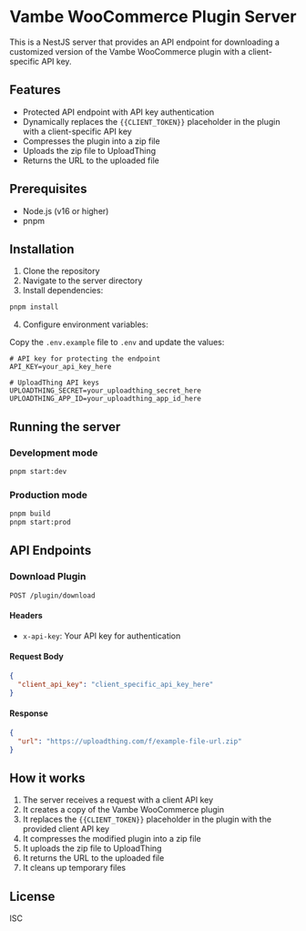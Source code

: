 # Vambe WooCommerce Plugin Server

This is a NestJS server that provides an API endpoint for downloading a customized version of the Vambe WooCommerce plugin with a client-specific API key.

## Features

- Protected API endpoint with API key authentication
- Dynamically replaces the `{{CLIENT_TOKEN}}` placeholder in the plugin with a client-specific API key
- Compresses the plugin into a zip file
- Uploads the zip file to UploadThing
- Returns the URL to the uploaded file

## Prerequisites

- Node.js (v16 or higher)
- pnpm

## Installation

1. Clone the repository
2. Navigate to the server directory
3. Install dependencies:

```bash
pnpm install
```

4. Configure environment variables:

Copy the `.env.example` file to `.env` and update the values:

```
# API key for protecting the endpoint
API_KEY=your_api_key_here

# UploadThing API keys
UPLOADTHING_SECRET=your_uploadthing_secret_here
UPLOADTHING_APP_ID=your_uploadthing_app_id_here
```

## Running the server

### Development mode

```bash
pnpm start:dev
```

### Production mode

```bash
pnpm build
pnpm start:prod
```

## API Endpoints

### Download Plugin

```
POST /plugin/download
```

#### Headers

- `x-api-key`: Your API key for authentication

#### Request Body

```json
{
  "client_api_key": "client_specific_api_key_here"
}
```

#### Response

```json
{
  "url": "https://uploadthing.com/f/example-file-url.zip"
}
```

## How it works

1. The server receives a request with a client API key
2. It creates a copy of the Vambe WooCommerce plugin
3. It replaces the `{{CLIENT_TOKEN}}` placeholder in the plugin with the provided client API key
4. It compresses the modified plugin into a zip file
5. It uploads the zip file to UploadThing
6. It returns the URL to the uploaded file
7. It cleans up temporary files

## License

ISC

